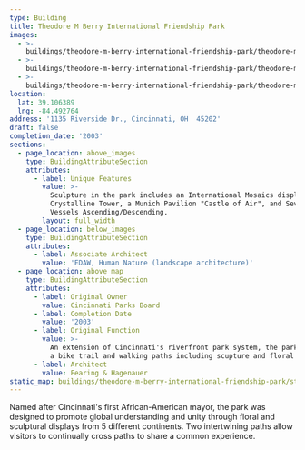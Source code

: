 ```yaml
---
type: Building
title: Theodore M Berry International Friendship Park
images:
  - >-
    buildings/theodore-m-berry-international-friendship-park/theodore-m-berry-international-friendship-park-0_qwj0ph
  - >-
    buildings/theodore-m-berry-international-friendship-park/theodore-m-berry-international-friendship-park-1_nhkllo
  - >-
    buildings/theodore-m-berry-international-friendship-park/theodore-m-berry-international-friendship-park-2_awwa3o
location:
  lat: 39.106389
  lng: -84.492764
address: '1135 Riverside Dr., Cincinnati, OH  45202'
draft: false
completion_date: '2003'
sections:
  - page_location: above_images
    type: BuildingAttributeSection
    attributes:
      - label: Unique Features
        value: >-
          Sculpture in the park includes an International Mosaics display, a
          Crystalline Tower, a Munich Pavilion "Castle of Air", and Seven
          Vessels Ascending/Descending.
        layout: full_width
  - page_location: below_images
    type: BuildingAttributeSection
    attributes:
      - label: Associate Architect
        value: 'EDAW, Human Nature (landscape architecture)'
  - page_location: above_map
    type: BuildingAttributeSection
    attributes:
      - label: Original Owner
        value: Cincinnati Parks Board
      - label: Completion Date
        value: '2003'
      - label: Original Function
        value: >-
          An extension of Cincinnati's riverfront park system, the park includes
          a bike trail and walking paths including scupture and floral gardens
      - label: Architect
        value: Fearing & Hagenauer
static_map: buildings/theodore-m-berry-international-friendship-park/static-map_mmbrru
---
```


Named after Cincinnati's first African-American mayor, the park was designed to promote global understanding and unity through floral and sculptural displays from 5 different continents. Two intertwining paths allow visitors to continually cross paths to share a common experience.
